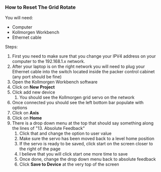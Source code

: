 ### How to Reset The Grid Rotate

You will need:
* Computer
* Kollmorgen Workbench
* Ethernet cable

Steps:
1. First you need to make sure that you change your IPV4 address on your computer to the 192.168.1.x network.
2. After your laptop is on the right network you will need to plug your Ethernet cable into the switch located inside the packer control cabinet (any port should be fine)
3. Open the Kollmorgen Workbench software
4. Click on **New Project**
5. Click add new device
	1. You should see the Kollmorgen grid servo on the network
6.  Once connected you should see the left bottom bar populate with options
7.  Click on **Axis**
8.  Click on **Home**
9.  There is a drop down menu at the top that should say something along the lines of "13. Absolute Feedback"
	1.  Click that and change the option to user value
	2.  Make sure the servo has been moved back to a level home position
	3.  If the servo is ready to be saved, click start on the screen closer to the right of the page
	4.  I believe that you will click start one more time to save
	5.  Once done, change the drop down menu back to absolute feedback
	6.  Click **Save to Device** at the very top of the screen